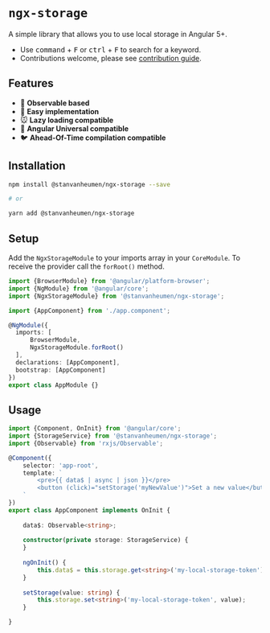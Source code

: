 # `ngx-storage`
A simple library that allows you to use local storage in Angular 5+.

- Use <kbd>command</kbd> + <kbd>F</kbd> or <kbd>ctrl</kbd> + <kbd>F</kbd> to search for a keyword.
- Contributions welcome, please see [contribution guide](.github/CONTRIBUTING.md).

## Features

- :frog: **Observable based**
- :camel: **Easy implementation**
- :mouse: **Lazy loading compatible**
- :sheep: **Angular Universal compatible**
- :bird: **Ahead-Of-Time compilation compatible**

## Installation

```bash
npm install @stanvanheumen/ngx-storage --save

# or

yarn add @stanvanheumen/ngx-storage
```

## Setup

Add the `NgxStorageModule` to your imports array in your `CoreModule`. 
To receive the provider call the `forRoot()` method.

```typescript
import {BrowserModule} from '@angular/platform-browser';
import {NgModule} from '@angular/core';
import {NgxStorageModule} from '@stanvanheumen/ngx-storage';

import {AppComponent} from './app.component';

@NgModule({
  imports: [
      BrowserModule,
      NgxStorageModule.forRoot()
  ],
  declarations: [AppComponent],
  bootstrap: [AppComponent]
})
export class AppModule {}
```

## Usage

```typescript
import {Component, OnInit} from '@angular/core';
import {StorageService} from '@stanvanheumen/ngx-storage';
import {Observable} from 'rxjs/Observable';

@Component({
    selector: 'app-root',
    template: `
        <pre>{{ data$ | async | json }}</pre>
        <button (click)="setStorage('myNewValue')">Set a new value</button>  
    `
})
export class AppComponent implements OnInit {
    
    data$: Observable<string>;
    
    constructor(private storage: StorageService) {
    }
    
    ngOnInit() {
        this.data$ = this.storage.get<string>('my-local-storage-token');
    }
    
    setStorage(value: string) {
        this.storage.set<string>('my-local-storage-token', value);
    }

}
```